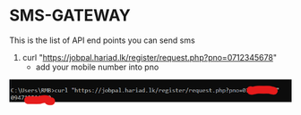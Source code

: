 # SMS-GATEWAY
This is the list of API end points you can send sms

1. curl "https://jobpal.hariad.lk/register/request.php?pno=0712345678"
    * add your mobile number into pno

![jobpal](./img/jobpal.png)
